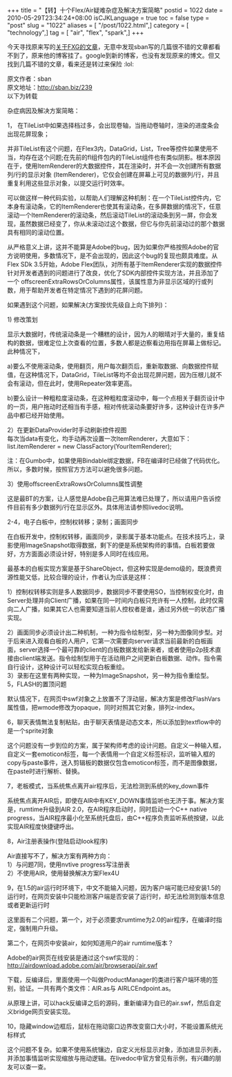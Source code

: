 +++
title = "【转】十个Flex/Air疑难杂症及解决方案简略"
postid = 1022
date = 2010-05-29T23:34:24+08:00
isCJKLanguage = true
toc = false
type = "post"
slug = "1022"
aliases = [ "/post/1022.html",]
category = [ "technology",]
tag = [ "air", "flex", "spark",]
+++


今天寻找原来写的[关于FXG的文章](https://blog.zengrong.net/post/789.html)，无意中发现sban写的几篇很不错的文章都看不到了，原来他的博客挂了。google到新的博客，也没有发现原来的博文。但又找到几篇不错的文章，看来还是转过来保险
:lol:

原文作者：sban  
原文地址：<http://sban.biz/239>  
以下为转载  
<!--more-->


杂症病因及解决方案简略：

</p>
1，
在TileList中如果选择档过多，会出现卷轴，当拖动卷轴时，渲染的进度条会出现花屏现象；

并非TileList有这个问题，在Flex3内，DataGrid，List，Tree等控件如果使用不当，均存在这个问题;在先前的fl组件包内的TileList组件也有类似阴影。根本原因在于，使用ItemRenderer的大数据控件，其在渲染时，并不会一次创建所有数据列/行的显示对象
(ItemRenderer)，它仅会创建在屏幕上可见的数据列/行，并且重复利用这些显示对象，以提交运行时效率。

可以做这样一种代码实验，以帮助人们理解这种机制：在一个TileList控件内，它本身有滚动条，它的ItemRenderer也使其有滚动条，在多屏数据的情况下，任意滚动一个ItemRenderer的滚动条，然后滚动TileList的滚动条到另一屏，你会发现，虽然数据已经变了，你从未滚动过这个数据，但它与你先前滚动过的那个数据具有相同的滚动位置。

从严格意义上讲，这并不能算是Adobe的bug，因为如果你严格按照Adobe的官方说明使用，多数情况下，是不会出现的，因此这个bug的复现也颇具难度。从Flex
SDk 3.5开始，Adobe
Flex团队，对所有基于ItemRenderer实现的数据控件针对开发者遇到的问题进行了改良，优化了SDK内部控件实现方法，并且添加了一个
offscreenExtraRowsOrColumns属性，该属性意为非显示区域的行或列数，用于帮助开发者在特定情况下遇到的花屏问题。

如果遇到这个问题，如果解决(方案按优先级自上向下排列)：

1\) 修改策划  

显示大数据时，传统滚动条是一个糟糕的设计，因为人的眼晴对于大量的，重复结构的数据，很难定位上次查看的位置，多数人都是边察看边用指在屏幕上做标记。此种情况下，  

a)要么不使用滚动条，使用翻页，用户每次翻页后，重新取数据、向数据控件赋值，在这种情况下，DataGrid，TileList等均不会出现花屏问题，因为压根儿就不会有滚动，但在此时，使用Repeater效率更高。  

b)要么设计一种粗粒度滚动条，在这种粗粒度滚动中，每一个点相关于翻页设计中的一页，用户拖动时还相当有手感，相对传统滚动条要好许多，这种设计在许多产品中都已经开始使用。

2）在更新DataProvider时手动刷新控件视图  
每次当data有变化，均手动再次设置一次ItemRenderer，大意如下：  
list.itemRenderer = new ClassFactory(YourItemRenderer);  

注：在Gumbo中，如果使用Bindable绑定数据，FB在编译时已经做了代码优化。所以，多数时候，按照官方方法可以避免很多问题。

3）使用offscreenExtraRowsOrColumns属性调整  

这是最BT的方案，让人感觉是Adobe自己用算法难已处理了，所以请用户告诉控件目前有多少数据列/行在显示区外。具体用法请参照livedoc说明。

2-4，电子白板中，控制权转移；录制；画面同步

在白板开发中，控制权转移，画面同步，录影属于基本功能点。在技术技巧上，录影使用ImageSnapshot取得数据，剩下的便是系统架构师的事情。白板若要做好，方方面面必须设计好，特别是多人同时在线应用。

最基本的白板实现方案是基于ShareObject，但这种实现是demo级的，既浪费资源性能又低，比较合理的设计，作者认为应该是这样：  

1）控制权转移实则是多人数据同步，数据同步不要使用SO，当控制权变化时，由Server处理并向Client广播，如果在同一时间内白板只充许有一人控制，此时仅需向二人广播，如果其它人也需要知道当前人控权者是谁，通过另外统一的状态广播实现。  

2）画面同步必须设计出二种机制，一种为指令绘制型，另一种为图像同步型。对于后来进入观看白板的人用户，它第一次需要向server请求当前最新的白板画面，server选择一个最可靠的client的白板数据发给新来者，或者使用p2p技术直接由client端发送。指令绘制型用于在活动用户之间更新白板数据、动作。指令需自行设计，这种设计可以轻松实现白板重绘。  
3）录影在这里有两种实现，一种为ImageSnapshot，另一种为指令重绘型。  
5，FLASH的置顶问题

默认情况下，在网页中swf对象之上放置不了浮动层，解决方案是修改FlashVars属性值，把wmode修改为opaque，同时对照其它对象，排列z-index。

6，聊天表情無法复制粘贴，由于聊天表情是动态文本，所以添加到textflow中的是一个sprite对象

这个问题没有一步到位的方案，属于架构师考虑的设计问题。自定义一种输入框，自定义一套emoticon标签，每一个表情用一个自定义标签标识，监听输入框的copy与paste事件，送入剪辑板的数据仅包含emoticon标签，而不是图像数据，在paste时进行解析、替换。

7，老板模式，当系统焦点离开air程序后，无法检测到系统的key\_down事件

系统焦点离开AIR后，即使在AIR中有KEY\_DOWN事情监听也无济于事。解决方案是，rumtime升级到AIR
2.0，在AIR程序启动时，同时启动一个C++ native
progress，当AIR程序最小化至系统托盘后，由C++程序负责监听系统按键，以此实现AIR程度快捷键呼出。

8，Air注册表操作(登陆启动look程序)

Air直接写不了，解决方案有两种方向：  
1）与问题7同，使用nvtive progress写注册表  
2）不使用AIR，使用替换解决方案Flex4U

9，在1.5的air运行时环境下，中文不能输入问题，因为客户端可能已经安装1.5的运行时，在网页安装中只能检测客户端是否安装了运行时，却无法检测到版本信息或者更新运行时

这里面有二个问题，第一个，对于必须要求rumtime为2.0的air程序，在编译时指定，强制用户升级。

第二个，在网页中安装air，如何知道用户的air rumtime版本？

Adobe的air网页在线安装是通过这个swf实现的：  
http://airdownload.adobe.com/air/browserapi/air.swf

下载，反编译后，里面使用一个叫做ProductManager的类进行客户端环境的签别，验证。一共有两个类文件：AIR.as与
AIRLCEndpoint.as。

从原理上讲，可以hack反编译之后的源码，重新编译为自已的air.swf，然后自定义bridge网页安装实现。

10，隐藏window边框后，鼠标在拖动窗口边界改变窗口大小时，不能设置系统光标样式

这个问题不复杂。如果不使用系统镶边，自定义光标显示对象，添加进显示列表，并添加事情监听实现缩放与拖动逻辑。在livedoc中官方曾见有示例，有兴趣的朋友可以查一查。

